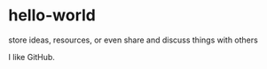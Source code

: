 # hello-world
 store ideas, resources, or even share and discuss things with others
	
 I like GitHub.
